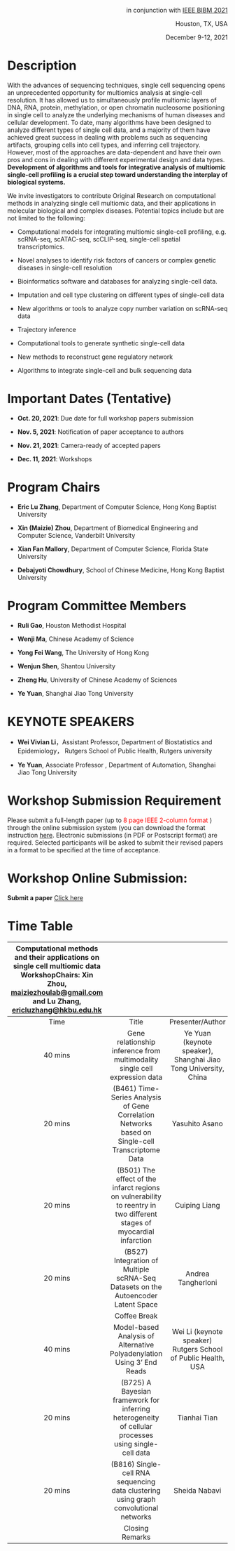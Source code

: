 <p align="right">
  in conjunction with
  <a href="http://ieeebibm.org/BIBM2021/" target="_blank">IEEE BIBM 2021</a>
</p>


<p align="right">Houston, TX, USA</p>

<p align="right">December 9-12, 2021</p>

# Description

With the advances of sequencing techniques, single cell sequencing opens an unprecedented opportunity for multiomics analysis at single-cell resolution. It has allowed us to simultaneously profile multiomic layers of DNA, RNA, protein, methylation, or open chromatin nucleosome positioning in single cell to analyze the underlying mechanisms of human diseases and cellular development. To date, many algorithms have been designed to analyze different types of single cell data, and a majority of them have achieved great success in dealing with problems such as sequencing artifacts, grouping cells into cell types, and inferring cell trajectory. However, most of the approaches are data-dependent and have their own pros and cons in dealing with different experimental design and data types. **Development of algorithms and tools for integrative analysis of multiomic single-cell profiling is a crucial step toward understanding the interplay of biological systems.**

We invite investigators to contribute Original Research on computational methods in analyzing single cell multiomic data, and their applications in molecular biological and complex diseases. Potential topics include but are not limited to the following:

- Computational models for integrating multiomic single-cell profiling, e.g. scRNA-seq, scATAC-seq, scCLIP-seq, single-cell spatial transcriptomics.

- Novel analyses to identify risk factors of cancers or complex genetic diseases in single-cell resolution

- Bioinformatics software and databases for analyzing single-cell data.

- Imputation and cell type clustering on different types of single-cell data

- New algorithms or tools to analyze copy number variation on scRNA-seq data

- Trajectory inference

- Computational tools to generate synthetic single-cell data

- New methods to reconstruct gene regulatory network

- Algorithms to integrate single-cell and bulk sequencing data

# Important Dates (Tentative)

- **Oct. 20, 2021**: Due date for full workshop papers submission

- **Nov. 5, 2021**: Notification of paper acceptance to authors

- **Nov. 21, 2021**: Camera-ready of accepted papers

- **Dec. 11, 2021**: Workshops

# Program Chairs

- **Eric Lu Zhang**, Department of Computer Science, Hong Kong Baptist University

- **Xin (Maizie) Zhou**, Department of Biomedical Engineering and Computer Science, Vanderbilt University

- **Xian Fan Mallory**, Department of Computer Science, Florida State University

- **Debajyoti Chowdhury**, School of Chinese Medicine, Hong Kong Baptist University

# Program Committee Members

- **Ruli Gao**, Houston Methodist Hospital

- **Wenji Ma**, Chinese Academy of Science

- **Yong Fei Wang**, The University of Hong Kong

- **Wenjun Shen**, Shantou University

- **Zheng Hu**, University of Chinese Academy of Sciences

- **Ye Yuan**, Shanghai Jiao Tong University

# KEYNOTE SPEAKERS

- **Wei Vivian Li**，Assistant Professor, Department of Biostatistics and Epidemiology， 
Rutgers School of Public Health, Rutgers university

- **Ye Yuan**, Associate Professor , Department of Automation,  Shanghai Jiao Tong University

# Workshop Submission Requirement

Please submit a full-length paper (up to <font color='red'> 8 page IEEE 2-column format </font>) through the online submission system (you can download the format instruction [here](http://www.ieee.org/conferences_events/conferences/publishing/templates.html).
Electronic submissions (in PDF or Postscript format) are required. Selected participants will be asked to submit their revised papers in a format to be specified at the time of acceptance.  

# Workshop Online Submission:

**Submit a paper** [Click here](https://wi-lab.com/cyberchair/2021/bibm21/scripts/submit.php?subarea=S09&undisplay_detail=1&wh=/cyberchair/2021/bibm21/scripts/ws_submit.php
)

# Time Table

| Computational methods and their applications on   single cell multiomic data      WorkshopChairs: Xin Zhou, maiziezhoulab@gmail.com and   Lu Zhang, ericluzhang@hkbu.edu.hk |                                                                                                                           |                                                                         |   |   |
|:---------------------------------------------------------------------------------------------------------------------------------------------------------------------------:|:-------------------------------------------------------------------------------------------------------------------------:|:-----------------------------------------------------------------------:|---|---|
|                                                                                     Time                                                                                    |                                                           Title                                                           |                             Presenter/Author                            |   |   |
|                                                                                   40 mins                                                                                   |                       Gene   relationship inference from multimodality single cell expression data                        | Ye   Yuan (keynote speaker),       Shanghai Jiao Tong University, China |   |   |
|                                                                                   20 mins                                                                                   |            (B461)   Time-Series Analysis of Gene Correlation Networks based on Single-cell   Transcriptome Data           |                             Yasuhito   Asano                            |   |   |
|                                                                                   20 mins                                                                                   | (B501)   The effect of the infarct regions on vulnerability to reentry in two   different stages of myocardial infarction |                             Cuiping   Liang                             |   |   |
|                                                                                   20 mins                                                                                   |                   (B527)    Integration of Multiple scRNA-Seq Datasets on the Autoencoder Latent   Space                  |                           Andrea   Tangherloni                          |   |   |
|                                                                                                                                                                             |                                                       Coffee   Break                                                      |                                                                         |   |   |
|                                                                                   40 mins                                                                                   |                          Model-based   Analysis of Alternative Polyadenylation Using 3’ End Reads                         |   Wei   Li (keynote speaker)      Rutgers School of Public Health, USA  |   |   |
|                                                                                   20 mins                                                                                   |          (B725)   A Bayesian framework for inferring heterogeneity of cellular processes using   single-cell data         |                              Tianhai   Tian                             |   |   |
|                                                                                   20 mins                                                                                   |                   (B816) Single-cell RNA   sequencing data clustering using graph convolutional networks                  |                              Sheida Nabavi                              |   |   |
|                                                                                                                                                                             |                                                      Closing Remarks                                                      |                                                                         |   |   |
